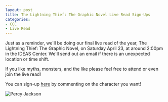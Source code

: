 ```yaml
---
layout: post
title: The Lightning Thief: The Graphic Novel Live Read Sign-Ups
categories:
- CCC
- Live Read
---
```


Just as a reminder, we'll be doing our final live read of the year, The Lightning Thief:  The Graphic Novel, on Saturday April 23, at around 2:00pm in the IDEAS Center.  We'll send out an email if there is an unexpected location or time shift.

If you like myths, monsters, and the like please feel free to attend or even join the live read!

You can sign-up [here](https://docs.google.com/spreadsheets/d/1Dynw8BZpbOuRn16wks84BWOFhWVqIxHcPfGHUPRo7DE/edit?usp=sharing) by commenting on the character you want!

![Percy Jackson](../../../../../../images/blog/lightningthief.png)
